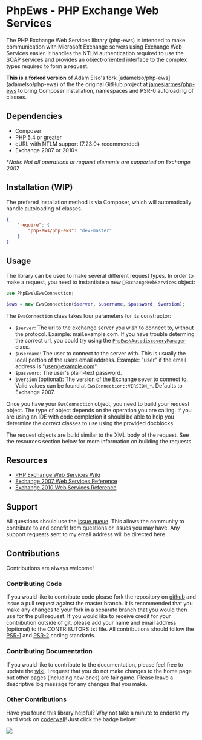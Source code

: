 PhpEws - PHP Exchange Web Services
===================================

The PHP Exchange Web Services library (php-ews) is intended to make
communication with Microsoft Exchange servers using Exchange Web Services
easier. It handles the NTLM authentication required to use the SOAP
services and provides an object-oriented interface to the complex types
required to form a request.

__This is a forked version__ of Adam Elso's fork [adamelso/php-ews] (adamelso/php-ews) of the the original GitHub project at [jamesiarmes/php-ews](/jamesiarmes/php-ews) to bring Composer installation,
namespaces and PSR-0 autoloading of classes.

Dependencies
------------

 * Composer
 * PHP 5.4 or greater
 * cURL with NTLM support (7.23.0+ recommended)
 * Exchange 2007 or 2010*

**Note: Not all operations or request elements are supported on Exchange 2007.*


Installation (WIP)
------------------

The prefered installation method is via Composer, which will automatically handle autoloading of classes.

```json
{
    "require": {
        "php-ews/php-ews": "dev-master"
    }
}
```


## Usage
The library can be used to make several different request types. In order to make a request, you need to instantiate a new `ExchangeWebServices` object:

```php
use PhpEws\EwsConnection;

$ews = new EwsConnection($server, $username, $password, $version);
```

The `EwsConnection` class takes four parameters for its constructor:

 * `$server`: The url to the exchange server you wish to connect to, without the protocol. Example: mail.example.com. If you have trouble determing the correct url, you could try using the [`PhpEws\AutodiscoveryManager`](https://github.com/jamesiarmes/php-ews/wiki/Autodiscovery) class.
 * `$username`: The user to connect to the server with. This is usually the local portion of the users email address. Example: "user" if the email address is "user@example.com".
 * `$password`: The user's plain-text password.
 * `$version` (optional): The version of the Exchange sever to connect to. Valid values can be found at `EwsConnection::VERSION_*`. Defaults to Exchange 2007.

Once you have your `EwsConnection` object, you need to build your request object. The type of object depends on the operation you are calling. If you are using an IDE with code completion it should be able to help you determine the correct classes to use using the provided docblocks.

The request objects are build similar to the XML body of the request. See the resources section below for more information on building the requests.

## Resources
* [PHP Exchange Web Services Wiki](https://github.com/jamesiarmes/php-ews/wiki)
* [Exchange 2007 Web Services Reference](http://msdn.microsoft.com/library/bb204119\(v=EXCHG.80\).aspx)
* [Exchange 2010 Web Services Reference](http://msdn.microsoft.com/library/bb204119\(v=exchg.140\).aspx)

## Support
All questions should use the [issue queue](https://github.com/jamesiarmes/php-ews/issues). This allows the community to contribute to and benefit from questions or issues you may have. Any support requests sent to my email address will be directed here.

## Contributions
Contributions are always welcome!

### Contributing Code
If you would like to contribute code please fork the repository on [github](https://github.com/jamesiarmes/php-ews) and issue a pull request against the master branch. It is recommended that you make any changes to your fork in a separate branch that you would then use for the pull request. If you would like to receive credit for your contribution outside of git, please add your name and email address (optional) to the CONTRIBUTORS.txt file. All contributions should follow the [PSR-1](https://github.com/php-fig/fig-standards/blob/master/accepted/PSR-1-basic-coding-standard.md) and [PSR-2](https://github.com/php-fig/fig-standards/blob/master/accepted/PSR-2-coding-style-guide.md) coding standards.

### Contributing Documentation
If you would like to contribute to the documentation, please feel free to update the [wiki](https://github.com/jamesiarmes/php-ews/wiki). I request that you do not make changes to the home page but other pages (including new ones) are fair game. Please leave a descriptive log message for any changes that you make.

### Other Contributions
Have you found this library helpful? Why not take a minute to endorse my hard work on [coderwall](http://coderwall.com)! Just click the badge below:

[![](http://api.coderwall.com/jamesiarmes/endorsecount.png)](http://coderwall.com/jamesiarmes)
